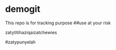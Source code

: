 # demogit
This repo is for tracking purpose
##use at your risk

zatytitihaziqaizatchewies

#zatypunyelah